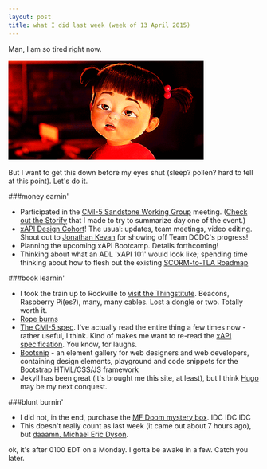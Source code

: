 ```yaml
---
layout: post
title: what I did last week (week of 13 April 2015)
---
```


Man, I am so tired right now.

![sleepy](/images/sleepy.gif 'sleepy')

But I want to get this down before my eyes shut (sleep? pollen? hard to tell at this point). Let's do it.

###money earnin'

* Participated in the [CMI-5 Sandstone Working Group](http://www.adlnet.gov/index.html%3Fp=12527.html) meeting. ([Check out the Storify](https://storify.com/oxala75/cmi-5-working-group-meeting) that I made to try to summarize day one of the event.)
* [xAPI Design Cohort](https://groups.google.com/a/adlnet.gov/forum/#!forum/xapi-design)! The usual: updates, team meetings, video editing. Shout out to [Jonathan Kevan](https://www.linkedin.com/pub/jon-kevan/2/21b/a41) for showing off Team DCDC's progress!
* Planning the upcoming xAPI Bootcamp. Details forthcoming!
* Thinking about what an ADL 'xAPI 101' would look like; spending time thinking about how to flesh out the existing [SCORM-to-TLA Roadmap](http://adlnet.github.io/SCORM-to-TLA-Roadmap/)

###book learnin'
* I took the train up to Rockville to [visit the Thingstitute](http://craigwiggins.github.io/2015/04/20/the-thingstitute/). Beacons, Raspberry Pi(es?), many, many cables. Lost a dongle or two. Totally worth it.
* [Rope burns](http://www.animatedknots.com/indexbasics.php)
* [The CMI-5 spec](https://github.com/AICC/CMI-5_Spec_Current). I've actually read the entire thing a few times now - rather useful, I think. Kind of makes me want to re-read the [xAPI specification](https://github.com/adlnet/xAPI-Spec). You know, for laughs.
* [Bootsnip](http://bootsnipp.com/) - an element gallery for web designers and web developers, containing design elements, playground and code snippets for the [Bootstrap](http://getbootstrap.com/) HTML/CSS/JS framework
* Jekyll has been great (it's brought me this site, at least), but I think [Hugo](http://gohugo.io/) may be my next conquest. 

###blunt burnin'
* I did not, in the end, purchase the [MF Doom mystery box](http://www.factmag.com/2015/04/12/mf-doom-akomplice-mystery-box/). IDC IDC IDC
* This doesn't really count as last week (it came out about 7 hours ago), but [daaamn, Michael Eric Dyson](http://www.newrepublic.com/article/121550/cornel-wests-rise-fall-our-most-exciting-black-scholar-ghost).

ok, it's after 0100 EDT on a Monday. I gotta be awake in a few. Catch you later.